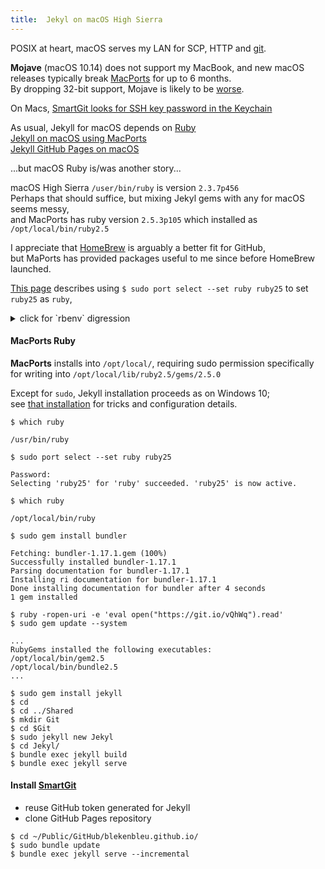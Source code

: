 ```yaml
---
title:  Jekyl on macOS High Sierra
---
```


POSIX at heart, macOS serves my LAN for SCP, HTTP and [git](MacGit).  

**Mojave** (macOS 10.14) does not support my MacBook, and new macOS releases typically break [MacPorts](https://www.macports.org/) for up to 6 months.   
By dropping 32-bit support, Mojave is likely to be [worse](https://trac.macports.org/wiki/MojaveProblems).

On Macs, [SmartGit looks for SSH key password in the Keychain](https://stackoverflow.com/a/41679549)

As usual, Jekyll for macOS depends on [Ruby](https://jekyllrb.com/docs/installation/macos/)  
[Jekyll on macOS using MacPorts](https://www.tinywp.com/jekyll-on-mac-using-mac-ports/)  
[Jekyll GitHub Pages on macOS](https://help.github.com/articles/setting-up-your-github-pages-site-locally-with-jekyll/#platform-mac)  

...but macOS Ruby is/was another story...

macOS High Sierra `/user/bin/ruby` is version `2.3.7p456`  
Perhaps that should suffice, but mixing Jekyl gems with any for macOS seems messy,  
and MacPorts has ruby version `2.5.3p105` which installed as `/opt/local/bin/ruby2.5`

I appreciate that [HomeBrew](https://github.com/Homebrew/brew) is arguably a better fit for GitHub,  
but MaPorts has provided packages useful to me since before HomeBrew launched.

[This page](https://stackoverflow.com/questions/49987920/ruby-on-mac-osx-sierra-via-mac-ports)
describes using `$ sudo port select --set ruby ruby25` to set `ruby25` as `ruby`,  

<details>
<summary>click for `rbenv` digression</summary>
If that scrogs stuff depending on /user/bin/ruby behavior, then  
<br>another tool, `rbenv`, only affects shells with a modified `$PATH`,  
<br>which could be set in my `g` alias that goes to local GitHub Pages repository.
<ul compact>
<li> [MacPorts Ruby HowTo](https://trac.macports.org/wiki/howto/RubyOnRails)
<li> [GitHub rbenv](https://github.com/rbenv/rbenv#how-rbenv-hooks-into-your-shell)
<li> Options to avoid [`rbenv` openssl incompatibility](https://stackoverflow.com/questions/48061622/failing-to-build-ruby-2-5-0-with-rbenv-and-ruby-build-on-macos-sierra/48728800#48728800)  
<li> Examples of [rbenv [mis]usage](https://github.com/rbenv/rbenv/issues/1122)  
</ul>
</details>

#### MacPorts Ruby
**MacPorts** installs into `/opt/local/`, requiring sudo permission specifically for writing into `/opt/local/lib/ruby2.5/gems/2.5.0`  

Except for `sudo`, Jekyll installation proceeds as on Windows 10;  
see [that installation](GitHubW10) for tricks and configuration details.

`$ which ruby`  
```
/usr/bin/ruby  
```
`$ sudo port select --set ruby ruby25`  
```
Password:  
Selecting 'ruby25' for 'ruby' succeeded. 'ruby25' is now active.  
```
`$ which ruby`  
```
/opt/local/bin/ruby  
```

`$ sudo gem install bundler`  
```
Fetching: bundler-1.17.1.gem (100%)  
Successfully installed bundler-1.17.1  
Parsing documentation for bundler-1.17.1  
Installing ri documentation for bundler-1.17.1  
Done installing documentation for bundler after 4 seconds  
1 gem installed  
```

`$ ruby -ropen-uri -e 'eval open("https://git.io/vQhWq").read'`  
`$ sudo gem update --system`  
```
...  
RubyGems installed the following executables:  
/opt/local/bin/gem2.5  
/opt/local/bin/bundle2.5  
...  
```

`$ sudo gem install jekyll`  
`$ cd`  
`$ cd ../Shared`  
`$ mkdir Git`  
`$ cd $Git`  
`$ sudo jekyll new Jekyl`  
`$ cd Jekyl/`  
`$ bundle exec jekyll build`  
`$ bundle exec jekyll serve`  

#### Install [SmartGit](https://www.syntevo.com/smartgit/download/)  
* reuse GitHub token generated for Jekyll  
* clone GitHub Pages repository  

`$ cd ~/Public/GitHub/blekenbleu.github.io/`  
`$ sudo bundle update`  
`$ bundle exec jekyll serve --incremental`

